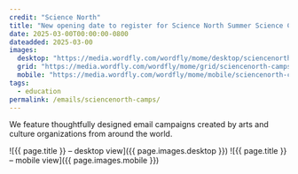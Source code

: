 ```yaml
---
credit: "Science North"
title: "New opening date to register for Science North Summer Science Camps"
date: 2025-03-00T00:00:00-0800
dateadded: 2025-03-00
images:
  desktop: "https://media.wordfly.com/wordfly/mome/desktop/sciencenorth-camps.jpg"
  grid: "https://media.wordfly.com/wordfly/mome/grid/sciencenorth-camps.jpg"
  mobile: "https://media.wordfly.com/wordfly/mome/mobile/sciencenorth-camps.jpg"
tags:
  - education
permalink: /emails/sciencenorth-camps/
---
```

We feature thoughtfully designed email campaigns created by arts and culture organizations from around the world.

![{{ page.title }} – desktop view]({{ page.images.desktop }})
![{{ page.title }} – mobile view]({{ page.images.mobile }})
